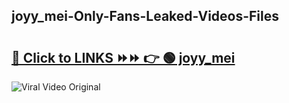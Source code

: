 
 ## joyy_mei-Only-Fans-Leaked-Videos-Files

# <h2><a href="https://mediaupload.pro?joyy_mei">🔗 Click to LINKS ⏩⏩ 👉 🟢 joyy_mei </a></h2>

<a href="https://mediaupload.pro?joyy_mei" rel="nofollow" data-target="animated-image.originalLink"><img src="https://i.ibb.co.com/xMMVF88/686577567.gif" alt="Viral Video Original" style="max-width: 100%; display: inline-block;" data-target="animated-image.originalImage"></a>